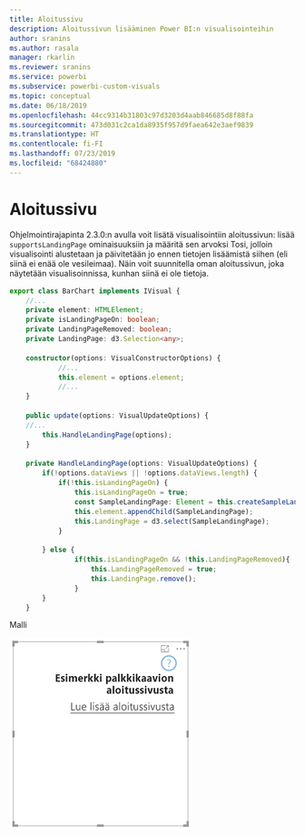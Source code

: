```yaml
---
title: Aloitussivu
description: Aloitussivun lisääminen Power BI:n visualisointeihin
author: sranins
ms.author: rasala
manager: rkarlin
ms.reviewer: sranins
ms.service: powerbi
ms.subservice: powerbi-custom-visuals
ms.topic: conceptual
ms.date: 06/18/2019
ms.openlocfilehash: 44cc9314b31803c97d3203d4aab846685d8f88fa
ms.sourcegitcommit: 473d031c2ca1da8935f957d9faea642e3aef9839
ms.translationtype: HT
ms.contentlocale: fi-FI
ms.lasthandoff: 07/23/2019
ms.locfileid: "68424880"
---
```

# <a name="landing-page"></a>Aloitussivu

Ohjelmointirajapinta 2.3.0:n avulla voit lisätä visualisointiin aloitussivun: lisää `supportsLandingPage` ominaisuuksiin ja määritä sen arvoksi Tosi, jolloin visualisointi alustetaan ja päivitetään jo ennen tietojen lisäämistä siihen (eli siinä ei enää ole vesileimaa). Näin voit suunnitella oman aloitussivun, joka näytetään visualisoinnissa, kunhan siinä ei ole tietoja.

```typescript
export class BarChart implements IVisual {
    //...
    private element: HTMLElement;
    private isLandingPageOn: boolean;
    private LandingPageRemoved: boolean;
    private LandingPage: d3.Selection<any>;

    constructor(options: VisualConstructorOptions) {
            //...
            this.element = options.element;
            //...
    }

    public update(options: VisualUpdateOptions) {
    //...
        this.HandleLandingPage(options);
    }

    private HandleLandingPage(options: VisualUpdateOptions) {
        if(!options.dataViews || !options.dataViews.length) {
            if(!this.isLandingPageOn) {
                this.isLandingPageOn = true;
                const SampleLandingPage: Element = this.createSampleLandingPage(); //create a landing page
                this.element.appendChild(SampleLandingPage);
                this.LandingPage = d3.select(SampleLandingPage);
            }

        } else {
                if(this.isLandingPageOn && !this.LandingPageRemoved){
                    this.LandingPageRemoved = true;
                    this.LandingPage.remove();
                }
        }
    }
```

Malli

![näyttökuva aloitussivusta](./media/landing-page.png)
